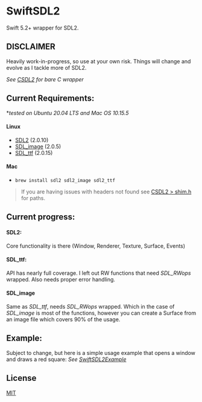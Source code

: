 # SwiftSDL2

Swift 5.2+ wrapper for SDL2.
## DISCLAIMER
Heavily work-in-progress, so use at your own risk. Things will change and evolve as I tackle more of SDL2. 

*See [CSDL2](https://github.com/drmidnight/CSDL2) for bare C wrapper*

## Current Requirements:
*_tested on Ubuntu 20.04 LTS and Mac OS 10.15.5_
#### Linux
- [SDL2](https://www.libsdl.org) (2.0.10)
- [SDL_image](https://www.libsdl.org/projects/SDL_image/) (2.0.5)
- [SDL_ttf](https://www.libsdl.org/projects/SDL_ttf/)  (2.0.15)

#### Mac
- ``` brew install sdl2 sdl2_image sdl2_ttf ```

> If you are having issues with headers not found see [CSDL2 > shim.h](https://github.com/drmidnight/CSDL2/blob/master/shim.h) for paths.

## Current progress:
#### SDL2:
Core functionality is there (Window, Renderer, Texture, Surface, Events)

#### SDL_ttf:
API has nearly full coverage. I left out RW functions that need _SDL_RWops_ wrapped. Also needs proper error handling.

#### SDL_image
Same as _SDL_ttf_, needs _SDL_RWops_ wrapped. 
Which in the case of _SDL_image_ is most of the functions, however you can create a Surface from an image file which covers 90% of the usage.

## Example:
Subject to change, but here is a simple usage example that opens a window and draws a red square:
*See [SwiftSDL2Example](https://github.com/drmidnight/SwiftSDL2Example)*

## License
[MIT](https://choosealicense.com/licenses/mit/)
